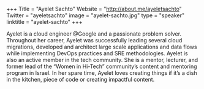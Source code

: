 +++
Title = "Ayelet Sachto"
Website = "http://about.me/ayeletsachto"
Twitter = "ayeletsachto"
image = "ayelet-sachto.jpg"
type = "speaker"
linktitle = "ayelet-sachto"
+++

Ayelet is a cloud engineer @Google and a passionate problem solver. Throughout her career, Ayelet was successfully leading several cloud migrations, developed and architect large scale applications and data flows while implementing DevOps practices and SRE methodologies. Ayelet is also an active member in the tech community. She is a mentor, lecturer, and former lead of the “Women in Hi-Tech” community’s content and mentoring program in Israel. In her spare time, Ayelet loves creating things if it’s a dish in the kitchen, piece of code or creating impactful content.